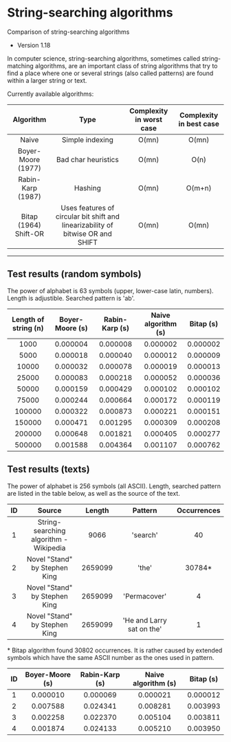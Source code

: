 # String-searching algorithms
Comparison of string-searching algorithms

* Version 1.18

In computer science, string-searching algorithms, sometimes called string-matching algorithms, are an important class of string algorithms that try to find a place where one or several strings (also called patterns) are found within a larger string or text.

Currently available algorithms:

| Algorithm | Type | Complexity in worst case | Complexity in best case |
| :---:                 | :---:               | :---:  | :---:  |
| Naive                 | Simple indexing     | O(mn)  | O(mn)  |
| Boyer-Moore (1977)    | Bad char heuristics | O(mn)  | O(n)   | 
| Rabin-Karp (1987)     | Hashing             | O(mn)  | O(m+n) |
| Bitap (1964) Shift-OR | Uses features of circular bit shift and linearizability of bitwise OR and SHIFT | O(mn) | O(mn) |

---
## Test results (random symbols)
The power of alphabet is 63 symbols (upper, lower-case latin, numbers). Length is adjustible. Searched pattern is 'ab'.

| Length of string (n)   | Boyer-Moore (s) | Rabin-Karp (s) | Naive algorithm (s)| Bitap (s)|
|     :---:              |     :---:       |     :---:      |       :---:        | :---:    |
| 1000                   |     0.000004	   |     0.000008	|       0.000002     | 0.000002 |        
| 5000                   |     0.000018	   |     0.000040	|       0.000012     | 0.000009 |   
| 10000                  |     0.000032	   |     0.000078	|       0.000019     | 0.000013 |
| 25000                  |     0.000083	   |     0.000218	|       0.000052     | 0.000036 | 
| 50000                  |     0.000159	   |     0.000429	|       0.000102     | 0.000102 |  
| 75000                  |     0.000244	   |     0.000664	|       0.000172     | 0.000119 |  
| 100000                 |     0.000322	   |     0.000873   |       0.000221     | 0.000151 |  
| 150000                 |     0.000471	   |     0.001295	|       0.000309     | 0.000208 |  
| 200000                 |     0.000648	   |     0.001821	|       0.000405     | 0.000277 |
| 500000                 |     0.001588    |     0.004364   |       0.001107     | 0.000762 |

## Test results (texts)
The power of alphabet is 256 symbols (all ASCII). Length, searched pattern are listed in the table below, as well as the source of the text.

| ID | Source           | Length            | Pattern | Occurrences   |
| :---:|     :---:        |      :---:        |     :---:        |       :---:  |
|1| String-searching algorithm - Wikipedia | 9066 | 'search' | 40 |
|2| Novel "Stand" by Stephen King  | 2659099 | 'the' | 30784* |
|3| Novel "Stand" by Stephen King  | 2659099 | 'Permacover' | 4 |
|4| Novel "Stand" by Stephen King  | 2659099 | 'He and Larry sat on the' | 1 |
\* Bitap algorithm found 30802 occurrences. It is rather caused by extended symbols which have the same ASCII number as the ones used in pattern.


| ID | Boyer-Moore (s) | Rabin-Karp (s)  | Naive algorithm (s)| Bitap (s) |
|     :---: |     :---:       |     :---:       |       :---:        | :---:     |
|1|     0.000010	   |     0.000069	|       0.000021     | 0.000012 |  
|2|     0.007588	   |     0.024341	|       0.008281     | 0.003993 |  
|3|     0.002258	   |     0.022370	|       0.005104     | 0.003811 | 
|4|     0.001874       |     0.024133   |       0.005210     | 0.003950 |